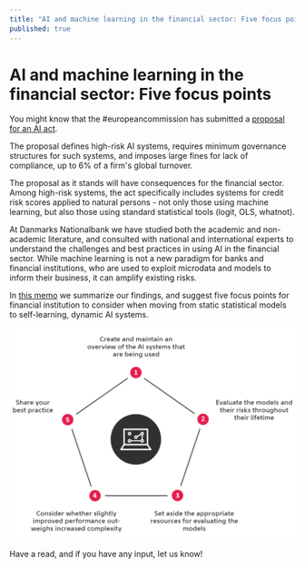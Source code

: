 ```yaml
---
title: "AI and machine learning in the financial sector: Five focus points"
published: true
---
```


# AI and machine learning in the financial sector: Five focus points
You might know that the #europeancommission has submitted a [proposal for an AI act](https://eur-lex.europa.eu/legal-content/EN/TXT/?uri=CELEX%3A52021PC0206).

The proposal defines high-risk AI systems, requires minimum governance structures for such systems, and imposes large fines for lack of compliance, up to 6% of a firm's global turnover.

The proposal as it stands will have consequences for the financial sector. Among high-risk systems, the act specifically includes systems for credit risk scores applied to natural persons - not only those using machine learning, but also those using standard statistical tools (logit, OLS, whatnot).

At Danmarks Nationalbank we have studied both the academic and non-academic literature, and consulted with national and international experts to understand the challenges and best practices in using AI in the financial sector. While machine learning is not a new paradigm for banks and financial institutions, who are used to exploit microdata and models to inform their business, it can amplify existing risks.

In [this memo](https://www.nationalbanken.dk/en/publications/Pages/2022/04/AI-and-machine-learning-in-the-financial-sector-Five-focus-points.aspx) we summarize our findings, and suggest five focus points for financial institution to consider when moving from static statistical models to self-learning, dynamic AI systems.

![Five focus points for AI governance](files/pics_posts/AI_5_focus_points.png?raw=true)

Have a read, and if you have any input, let us know!
